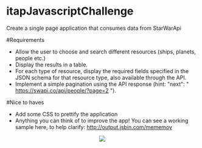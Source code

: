 # itapJavascriptChallenge
Create a single page application that consumes data from StarWarApi

#Requirements
- Allow the user to choose and search different resources (ships, planets, people etc.)
- Display the results in a table.
- For each type of resource, display the required fields specified in the JSON schema for that resource type, also available through the API.
- Implement a simple pagination using the API response (hint: "next": " https://swapi.co/api/people/?page=2 ").

#Nice to haves
- Add some CSS to prettify the application
- Anything you can think of to improve the app!
You can see a working sample here, to help clarify: http://output.jsbin.com/mememoy

<p align="center"><img src="https://image.ibb.co/hk98zG/star_War_Api.jpg"></p>
